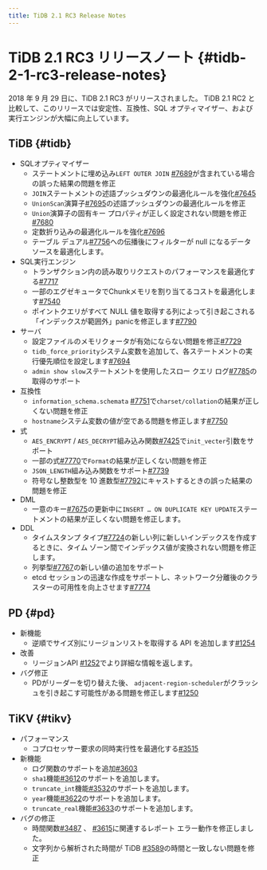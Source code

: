 ```yaml
---
title: TiDB 2.1 RC3 Release Notes
---
```


# TiDB 2.1 RC3 リリースノート {#tidb-2-1-rc3-release-notes}

2018 年 9 月 29 日に、TiDB 2.1 RC3 がリリースされました。 TiDB 2.1 RC2 と比較して、このリリースでは安定性、互換性、SQL オプティマイザー、および実行エンジンが大幅に向上しています。

## TiDB {#tidb}

-   SQLオプティマイザー
    -   ステートメントに埋め込み`LEFT OUTER JOIN` [<a href="https://github.com/pingcap/tidb/pull/7689">#7689</a>](https://github.com/pingcap/tidb/pull/7689)が含まれている場合の誤った結果の問題を修正
    -   `JOIN`ステートメントの述語プッシュダウンの最適化ルールを強化[<a href="https://github.com/pingcap/tidb/pull/7645">#7645</a>](https://github.com/pingcap/tidb/pull/7645)
    -   `UnionScan`演算子[<a href="https://github.com/pingcap/tidb/pull/7695">#7695</a>](https://github.com/pingcap/tidb/pull/7695)の述語プッシュダウンの最適化ルールを修正
    -   `Union`演算子の固有キー プロパティが正しく設定されない問題を修正[<a href="https://github.com/pingcap/tidb/pull/7680">#7680</a>](https://github.com/pingcap/tidb/pull/7680)
    -   定数折り込みの最適化ルールを強化[<a href="https://github.com/pingcap/tidb/pull/7696">#7696</a>](https://github.com/pingcap/tidb/pull/7696)
    -   テーブル デュアル[<a href="https://github.com/pingcap/tidb/pull/7756">#7756</a>](https://github.com/pingcap/tidb/pull/7756)への伝播後にフィルターが null になるデータ ソースを最適化します。
-   SQL実行エンジン
    -   トランザクション内の読み取りリクエストのパフォーマンスを最適化する[<a href="https://github.com/pingcap/tidb/pull/7717">#7717</a>](https://github.com/pingcap/tidb/pull/7717)
    -   一部のエグゼキュータでChunkメモリを割り当てるコストを最適化します[<a href="https://github.com/pingcap/tidb/pull/7540">#7540</a>](https://github.com/pingcap/tidb/pull/7540)
    -   ポイントクエリがすべて NULL 値を取得する列によって引き起こされる「インデックスが範囲外」panicを修正します[<a href="https://github.com/pingcap/tidb/pull/7790">#7790</a>](https://github.com/pingcap/tidb/pull/7790)
-   サーバ
    -   設定ファイルのメモリクォータが有効にならない問題を修正[<a href="https://github.com/pingcap/tidb/pull/7729">#7729</a>](https://github.com/pingcap/tidb/pull/7729)
    -   `tidb_force_priority`システム変数を追加して、各ステートメントの実行優先順位を設定します[<a href="https://github.com/pingcap/tidb/pull/7694">#7694</a>](https://github.com/pingcap/tidb/pull/7694)
    -   `admin show slow`ステートメントを使用したスロー クエリ ログ[<a href="https://github.com/pingcap/tidb/pull/7785">#7785</a>](https://github.com/pingcap/tidb/pull/7785)の取得のサポート
-   互換性
    -   `information_schema.schemata` [<a href="https://github.com/pingcap/tidb/pull/7751">#7751</a>](https://github.com/pingcap/tidb/pull/7751)で`charset/collation`の結果が正しくない問題を修正
    -   `hostname`システム変数の値が空である問題を修正します[<a href="https://github.com/pingcap/tidb/pull/7750">#7750</a>](https://github.com/pingcap/tidb/pull/7750)
-   式
    -   `AES_ENCRYPT` / `AES_DECRYPT`組み込み関数[<a href="https://github.com/pingcap/tidb/pull/7425">#7425</a>](https://github.com/pingcap/tidb/pull/7425)で`init_vecter`引数をサポート
    -   一部の式[<a href="https://github.com/pingcap/tidb/pull/7770">#7770</a>](https://github.com/pingcap/tidb/pull/7770)で`Format`の結果が正しくない問題を修正
    -   `JSON_LENGTH`組み込み関数をサポート[<a href="https://github.com/pingcap/tidb/pull/7739">#7739</a>](https://github.com/pingcap/tidb/pull/7739)
    -   符号なし整数型を 10 進数型[<a href="https://github.com/pingcap/tidb/pull/7792">#7792</a>](https://github.com/pingcap/tidb/pull/7792)にキャストするときの誤った結果の問題を修正
-   DML
    -   一意のキー[<a href="https://github.com/pingcap/tidb/pull/7675">#7675</a>](https://github.com/pingcap/tidb/pull/7675)の更新中に`INSERT … ON DUPLICATE KEY UPDATE`ステートメントの結果が正しくない問題を修正します。
-   DDL
    -   タイムスタンプ タイプ[<a href="https://github.com/pingcap/tidb/pull/7724">#7724</a>](https://github.com/pingcap/tidb/pull/7724)の新しい列に新しいインデックスを作成するときに、タイム ゾーン間でインデックス値が変換されない問題を修正します。
    -   列挙型[<a href="https://github.com/pingcap/tidb/pull/7767">#7767</a>](https://github.com/pingcap/tidb/pull/7767)の新しい値の追加をサポート
    -   etcd セッションの迅速な作成をサポートし、ネットワーク分離後のクラスターの可用性を向上させます[<a href="https://github.com/pingcap/tidb/pull/7774">#7774</a>](https://github.com/pingcap/tidb/pull/7774)

## PD {#pd}

-   新機能
    -   逆順でサイズ別にリージョンリストを取得する API を追加します[<a href="https://github.com/pingcap/pd/pull/1254">#1254</a>](https://github.com/pingcap/pd/pull/1254)
-   改善
    -   リージョンAPI [<a href="https://github.com/pingcap/pd/pull/1252">#1252</a>](https://github.com/pingcap/pd/pull/1252)でより詳細な情報を返します。
-   バグ修正
    -   PDがリーダーを切り替えた後、 `adjacent-region-scheduler`がクラッシュを引き起こす可能性がある問題を修正します[<a href="https://github.com/pingcap/pd/pull/1250">#1250</a>](https://github.com/pingcap/pd/pull/1250)

## TiKV {#tikv}

-   パフォーマンス
    -   コプロセッサー要求の同時実行性を最適化する[<a href="https://github.com/tikv/tikv/pull/3515">#3515</a>](https://github.com/tikv/tikv/pull/3515)
-   新機能
    -   ログ関数のサポートを追加[<a href="https://github.com/tikv/tikv/pull/3603">#3603</a>](https://github.com/tikv/tikv/pull/3603)
    -   `sha1`機能[<a href="https://github.com/tikv/tikv/pull/3612">#3612</a>](https://github.com/tikv/tikv/pull/3612)のサポートを追加します。
    -   `truncate_int`機能[<a href="https://github.com/tikv/tikv/pull/3532">#3532</a>](https://github.com/tikv/tikv/pull/3532)のサポートを追加します。
    -   `year`機能[<a href="https://github.com/tikv/tikv/pull/3622">#3622</a>](https://github.com/tikv/tikv/pull/3622)のサポートを追加します。
    -   `truncate_real`機能[<a href="https://github.com/tikv/tikv/pull/3633">#3633</a>](https://github.com/tikv/tikv/pull/3633)のサポートを追加します。
-   バグの修正
    -   時間関数[<a href="https://github.com/tikv/tikv/pull/3487">#3487</a>](https://github.com/tikv/tikv/pull/3487) 、 [<a href="https://github.com/tikv/tikv/pull/3615">#3615</a>](https://github.com/tikv/tikv/pull/3615)に関連するレポート エラー動作を修正しました。
    -   文字列から解析された時間が TiDB [<a href="https://github.com/tikv/tikv/pull/3589">#3589</a>](https://github.com/tikv/tikv/pull/3589)の時間と一致しない問題を修正
